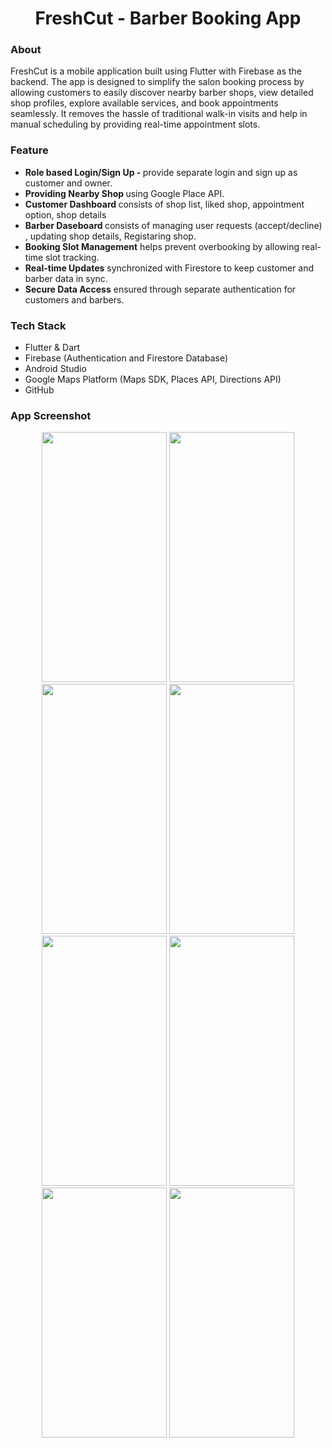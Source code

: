 <h1 align="center"> FreshCut - Barber Booking App </h1>

<h3> About </h3>
FreshCut is a mobile application built using Flutter with Firebase as the backend. The app is designed to simplify the salon booking process by allowing customers to easily discover nearby barber shops, view detailed shop profiles, explore available services, and book appointments seamlessly. It removes the hassle of traditional walk-in visits and help in manual scheduling by providing real-time appointment slots.

<h3> Feature </h3>
<ul>
<li><b> Role based Login/Sign Up - </b> provide separate login and sign up as customer and owner.</li>
<li><b> Providing Nearby Shop </b> using Google Place API.</li>
<li><b> Customer Dashboard </b> consists of shop list, liked shop, appointment option, shop details</li>
<li><b> Barber Daseboard </b> consists of managing user requests (accept/decline) , updating shop details, Registaring shop.</li>
<li><b> Booking Slot Management</b> helps prevent overbooking by allowing real-time slot tracking.</li>
<li><b> Real-time Updates</b> synchronized with Firestore to keep customer and barber data in sync.</li>
<li><b> Secure Data Access</b> ensured through separate authentication for customers and barbers.</li>
</ul>

<h3> Tech Stack</h3>
<ul>
  <li>Flutter & Dart</li>
  <li>Firebase (Authentication and Firestore Database)</li>
  <li>Android Studio</li>
  <li>Google Maps Platform (Maps SDK, Places API, Directions API)</li>
  <li>GitHub</li>
</ul>

<h3> App Screenshot</h3>
<div align="center">
<img src="https://github.com/user-attachments/assets/ccb0cf42-ec48-4ad4-a69f-812429efc6d2" width="200" height="400">
<img src="https://github.com/user-attachments/assets/2ddf8a65-f333-4afc-8474-8b452a39fa73" width="200" height="400">
<img src="https://github.com/user-attachments/assets/9fe8f740-3cf0-4f28-afb8-6e984b37469e" width="200" height="400">
<img src="https://github.com/user-attachments/assets/290841e1-44ff-4ba2-a67b-37151a95a121" width="200" height="400">
</div>
<div align="center">
<img src="https://github.com/user-attachments/assets/b40476da-9608-4c10-a154-69adf2fd5ee0" width="200" height="400">
<img src="https://github.com/user-attachments/assets/88a64bec-503f-453a-9a21-dad169b7478b" width="200" height="400">
<img src="https://github.com/user-attachments/assets/e9d6ebe4-01c2-46af-936e-f7e0c72c44e3" width="200" height="400">
<img src="https://github.com/user-attachments/assets/f1d294da-4dab-425d-8c8f-fd44c006ca55" width="200" height="400">
</div>

